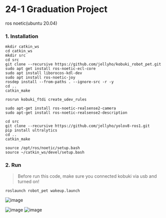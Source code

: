 # 24-1 Graduation Project

ros noetic(ubuntu 20.04)


### 1. Installation
```
mkdir catkin_ws
cd catkin_ws
mkdir src
cd src
git clone --recursive https://github.com/jellyho/kobuki_robot_pet.git
sudo apt get install ros-noetic-ecl-core
sudo apt install liborocos-kdl-dev
sudo apt install ros-noetic-joy
rosdep install --from-paths . --ignore-src -r -y
cd ..
catkin_make

rosrun kobuki_ftdi create_udev_rules

sudo apt-get install ros-noetic-realsense2-camera
sudo apt-get install ros-noetic-realsense2-description

cd src
git clone --recursive https://github.com/jellyho/yolov8-ros1.git
pip install ultralytics
cd ..
catkin_make
```

```
source /opt/ros/noetic/setup.bash
source ~/catkin_ws/devel/setup.bash
```

### 2. Run

> Before run this code, make sure you connected kobuki via usb and turned on!

```
roslaunch robot_pet wakeup.launch
```

![image](https://github.com/user-attachments/assets/048ea613-027f-489a-851f-9866c9350e70)

![image](https://github.com/user-attachments/assets/c59cb6ae-fa21-4965-80fa-74df451a0c86)
![image](https://github.com/user-attachments/assets/4df57d98-5352-47e3-a268-7061a6b50dc4)






